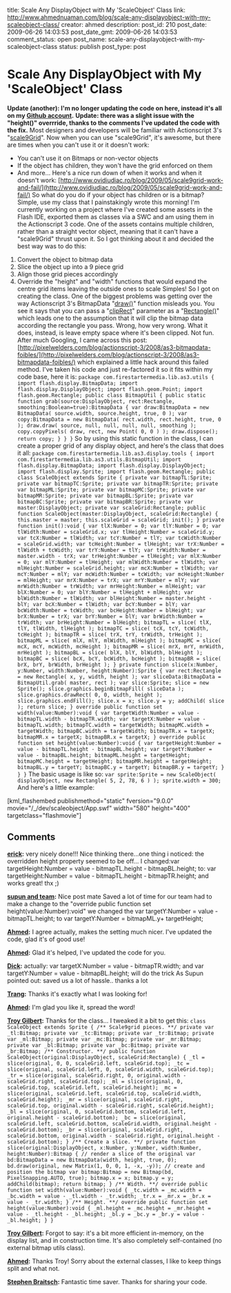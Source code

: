 title: Scale Any DisplayObject with My 'ScaleObject' Class
link: http://www.ahmednuaman.com/blog/scale-any-displayobject-with-my-scaleobject-class/
creator: ahmed
description: 
post_id: 210
post_date: 2009-06-26 14:03:53
post_date_gmt: 2009-06-26 14:03:53
comment_status: open
post_name: scale-any-displayobject-with-my-scaleobject-class
status: publish
post_type: post

# Scale Any DisplayObject with My 'ScaleObject' Class

**Update (another): I'm no longer updating the code on here, instead it's all on my [Github account](http://github.com/ahmednuaman/as3).** **Update: there was a slight issue with the "height()" overrride, thanks to the comments I've updated the code with the fix.** Most designers and developers will be familiar with Actionscript 3's "[scale9Grid](http://livedocs.adobe.com/flash/9.0/ActionScriptLangRefV3/flash/display/DisplayObject.html#scale9Grid)". Now when you can use "scale9Grid", it's awesome, but there are times when you can't use it or it doesn't work: 

  * You can't use it on Bitmaps or non-vector objects
  * If the object has children, they won't have the grid enforced on them
  * And more...
Here's a nice run down of when it works and when it doesn't work: [http://www.ovidiudiac.ro/blog/2009/05/scale9grid-work-and-fail/](http://www.ovidiudiac.ro/blog/2009/05/scale9grid-work-and-fail/) So what do you do if your object has children or is a bitmap? Simple, use my class that I painstakingly wrote this morning! I'm currently working on a project where I've created some assets in the Flash IDE, exported them as classes via a SWC and am using them in the Actionscript 3 code. One of the assets contains multiple children, rather than a straight vector object, meaning that it can't have a "scale9Grid" thrust upon it. So I got thinking about it and decided the best way was to do this: 

  1. Convert the object to bitmap data
  2. Slice the object up into a 9 piece grid
  3. Align those grid pieces accordingly
  4. Override the "height" and "width" functions that would expand the centre grid items leaving the outside ones to scale
Simples! So I got on creating the class. One of the biggest problems was getting over the way Actionscript 3's BitmapData "[draw()](http://livedocs.adobe.com/flash/9.0/ActionScriptLangRefV3/flash/display/BitmapData.html)" function misleads you. You see it says that you can pass a "[clipRect](http://livedocs.adobe.com/flash/9.0/ActionScriptLangRefV3/flash/display/BitmapData.html#draw())" parameter as a "[Rectangle()](http://livedocs.adobe.com/flash/9.0/ActionScriptLangRefV3/flash/geom/Rectangle.html)" which leads one to the assumption that it will clip the bitmap data according the rectangle you pass. Wrong, how very wrong. What it does, instead, is leave empty space where it's been clipped. Not fun. After much Googling, I came across this post: [http://pixelwelders.com/blog/actionscript-3/2008/as3-bitmapdata-foibles/](http://pixelwelders.com/blog/actionscript-3/2008/as3-bitmapdata-foibles/) which explained a little hack around this failed method. I've taken his code and just re-factored it so it fits within my code base, here it is: ` package com.firestartermedia.lib.as3.utils { import flash.display.BitmapData; import flash.display.DisplayObject; import flash.geom.Point; import flash.geom.Rectangle; public class BitmapUtil { public static function grab(source:DisplayObject, rect:Rectangle, smoothing:Boolean=true):BitmapData { var draw:BitmapData = new BitmapData( source.width, source.height, true, 0 ); var copy:BitmapData = new BitmapData( rect.width, rect.height, true, 0 ); draw.draw( source, null, null, null, null, smoothing ); copy.copyPixels( draw, rect, new Point( 0, 0 ) ); draw.dispose(); return copy; } } } ` So by using this static function in the class, I can create a proper grid of any display object, and here's the class that does it all: ` package com.firestartermedia.lib.as3.display.tools { import com.firestartermedia.lib.as3.utils.BitmapUtil; import flash.display.BitmapData; import flash.display.DisplayObject; import flash.display.Sprite; import flash.geom.Rectangle; public class ScaleObject extends Sprite { private var bitmapTL:Sprite; private var bitmapTC:Sprite; private var bitmapTR:Sprite; private var bitmapML:Sprite; private var bitmapMC:Sprite; private var bitmapMR:Sprite; private var bitmapBL:Sprite; private var bitmapBC:Sprite; private var bitmapBR:Sprite; private var master:DisplayObject; private var scaleGrid:Rectangle; public function ScaleObject(master:DisplayObject, scaleGrid:Rectangle) { this.master = master; this.scaleGrid = scaleGrid; init(); } private function init():void { var tlX:Number = 0; var tlY:Number = 0; var tlWidth:Number = scaleGrid.x; var tlHeight:Number = scaleGrid.y; var tcX:Number = tlWidth; var tcY:Number = tlY; var tcWidth:Number = scaleGrid.width; var tcHeight:Number = tlHeight; var trX:Number = tlWidth + tcWidth; var trY:Number = tlY; var trWidth:Number = master.width - trX; var trHeight:Number = tlHeight; var mlX:Number = 0; var mlY:Number = tlHeight; var mlWidth:Number = tlWidth; var mlHeight:Number = scaleGrid.height; var mcX:Number = tlWidth; var mcY:Number = mlY; var mcWidth:Number = tcWidth; var mcHeight:Number = mlHeight; var mrX:Number = trX; var mrY:Number = mlY; var mrWidth:Number = trWidth; var mrHeight:Number = mlHeight; var blX:Number = 0; var blY:Number = tlHeight + mlHeight; var blWidth:Number = tlWidth; var blHeight:Number = master.height - blY; var bcX:Number = tlWidth; var bcY:Number = blY; var bcWidth:Number = tcWidth; var bcHeight:Number = blHeight; var brX:Number = trX; var brY:Number = blY; var brWidth:Number = trWidth; var brHeight:Number = blHeight; bitmapTL = slice( tlX, tlY, tlWidth, tlHeight ); bitmapTC = slice( tcX, tcY, tcWidth, tcHeight ); bitmapTR = slice( trX, trY, trWidth, trHeight ); bitmapML = slice( mlX, mlY, mlWidth, mlHeight ); bitmapMC = slice( mcX, mcY, mcWidth, mcHeight ); bitmapMR = slice( mrX, mrY, mrWidth, mrHeight ); bitmapBL = slice( blX, blY, blWidth, blHeight ); bitmapBC = slice( bcX, bcY, bcWidth, bcHeight ); bitmapBR = slice( brX, brY, brWidth, brHeight ); } private function slice(x:Number, y:Number, width:Number, height:Number):Sprite { var rect:Rectangle = new Rectangle( x, y, width, height ); var sliceData:BitmapData = BitmapUtil.grab( master, rect ); var slice:Sprite; slice = new Sprite(); slice.graphics.beginBitmapFill( sliceData ); slice.graphics.drawRect( 0, 0, width, height ); slice.graphics.endFill(); slice.x = x; slice.y = y; addChild( slice ); return slice; } override public function set width(value:Number):void { var targetWidth:Number = value - bitmapTL.width - bitmapTR.width; var targetX:Number = value - bitmapTL.width; bitmapTC.width = targetWidth; bitmapMC.width = targetWidth; bitmapBC.width = targetWidth; bitmapTR.x = targetX; bitmapMR.x = targetX; bitmapBR.x = targetX; } override public function set height(value:Number):void { var targetHeight:Number = value - bitmapTL.height - bitmapBL.height; var targetY:Number = value - bitmapBL.height; bitmapML.height = targetHeight; bitmapMC.height = targetHeight; bitmapMR.height = targetHeight; bitmapBL.y = targetY; bitmapBC.y = targetY; bitmapBR.y = targetY; } } } ` The basic usage is like so: ` var sprite:Sprite = new ScaleObject( displayObject, new Rectangle( 5, 2, 78, 6 ) ); sprite.width = 300; ` And here's a little example: 

[kml_flashembed publishmethod="static" fversion="9.0.0" movie="/_/dev/scaleobject/App.swf" width="580" height="400" targetclass="flashmovie"]

## Comments

**[erick](#106 "2009-07-01 08:10:07"):** very nicely done!!! Nice thinking there...one thing i noticed: the overridden height property seemed to be off... I changed:var targetHeight:Number = value - bitmapTL.height - bitmapBL.height; to: var targetHeight:Number = value - bitmapTL.height - bitmapTR.height; and works great! thx ;)

**[supun and team](#105 "2009-07-01 07:05:29"):** Nice post mate Saved a lot of time for our team had to make a change to the "override public function set height(value:Number):void" we changed the var targetY:Number = value - bitmapTL.height; to var targetY:Number = bitmapML.y+ targetHeight;

**[Ahmed](#111 "2009-07-01 20:08:15"):** I agree actually, makes the setting much nicer. I've updated the code, glad it's of good use!

**[Ahmed](#108 "2009-07-01 09:00:19"):** Glad it's helped, I've updated the code for you.

**[Dick](#110 "2009-07-01 14:12:01"):** actually: var targetX:Number = value - bitmapTR.width; and var targetY:Number = value - bitmapBL.height; will do the trick As Supun pointed out: saved us a lot of hassle.. thanks a lot

**[Trang](#127 "2009-07-20 16:51:59"):** Thanks it's exactly what I was looking for!

**[Ahmed](#128 "2009-07-20 17:28:19"):** I'm glad you like it, spread the word!

**[Troy Gilbert](#157 "2009-08-21 17:30:08"):** Thanks for the class... I tweaked it a bit to get this: ` class ScaleObject extends Sprite { /** Scale9grid pieces. **/ private var _tl:Bitmap; private var _tc:Bitmap; private var _tr:Bitmap; private var _ml:Bitmap; private var _mc:Bitmap; private var _mr:Bitmap; private var _bl:Bitmap; private var _bc:Bitmap; private var _br:Bitmap; /** Constructor. **/ public function ScaleObject(original:DisplayObject, scaleGrid:Rectangle) { _tl = slice(original, 0, 0, scaleGrid.left, scaleGrid.top); _tc = slice(original, scaleGrid.left, 0, scaleGrid.width, scaleGrid.top); _tr = slice(original, scaleGrid.right, 0, original.width - scaleGrid.right, scaleGrid.top); _ml = slice(original, 0, scaleGrid.top, scaleGrid.left, scaleGrid.height); _mc = slice(original, scaleGrid.left, scaleGrid.top, scaleGrid.width, scaleGrid.height); _mr = slice(original, scaleGrid.right, scaleGrid.top, original.width - scaleGrid.right, scaleGrid.height); _bl = slice(original, 0, scaleGrid.bottom, scaleGrid.left, original.height - scaleGrid.bottom); _bc = slice(original, scaleGrid.left, scaleGrid.bottom, scaleGrid.width, original.height - scaleGrid.bottom); _br = slice(original, scaleGrid.right, scaleGrid.bottom, original.width - scaleGrid.right, original.height - scaleGrid.bottom); } /** Create a slice. **/ private function slice(original:DisplayObject, x:Number, y:Number, width:Number, height:Number):Bitmap { // render a slice of the original var bd:BitmapData = new BitmapData(width, height, true, 0); bd.draw(original, new Matrix(1, 0, 0, 1, -x, -y)); // create and position the bitmap var bitmap:Bitmap = new Bitmap(bd, PixelSnapping.AUTO, true); bitmap.x = x; bitmap.y = y; addChild(bitmap); return bitmap; } /** Width. **/ override public function set width(value:Number):void { _tc.width = _mc.width = _bc.width = value - _tl.width - _tr.width; _tr.x = _mr.x = _br.x = value - _tr.width; } /** Height. **/ override public function set height(value:Number):void { _ml.height = _mc.height = _mr.height = value - _tl.height - _bl.height; _bl.y = _bc.y = _br.y = value - _bl.height; } } `

**[Troy Gilbert](#158 "2009-08-21 17:32:34"):** Forgot to say: it's a bit more efficient in-memory, on the display list, and in construction time. It's also completely self-contained (no external bitmap utils class).

**[Ahmed](#159 "2009-08-21 17:42:25"):** Thanks Troy! Sorry about the external classes, I like to keep things split and what not.

**[Stephen Braitsch](#439 "2011-09-30 00:54:00"):** Fantastic time saver. Thanks for sharing your code.

